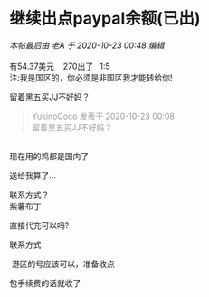 # 继续出点paypal余额(已出)


<i class="pstatus"> 本帖最后由 老A 于 2020-10-23 00:48 编辑 </i><br />
<br />
有54.37美元&nbsp; &nbsp; 270出了&nbsp; &nbsp;1:5<br />
注:我是国区的，你必须是非国区我才能转给你!

留着黑五买JJ不好妈？

<div class="quote"><blockquote><font color="#999999">YukinoCoco 发表于 2020-10-23 00:08</font><br />
<font color="#999999">留着黑五买JJ不好妈？</font></blockquote></div><br />
现在用的鸡都是国内了

送给我算了…

联系方式？<br />
紫薯布丁

直接代充可以吗?

联系方式

<img src="static/image/smiley/default/lol.gif" smilieid="12" border="0" alt="" /> 港区的号应该可以，准备收点

包手续费的话就收了<img id="aimg_mtnQq" onclick="zoom(this, this.src, 0, 0, 0)" class="zoom" src="https://cdn.jsdelivr.net/gh/hishis/forum-master/public/images/patch.gif" onmouseover="img_onmouseoverfunc(this)" onload="thumbImg(this)" border="0" alt="" />
